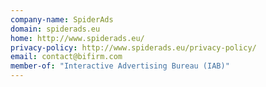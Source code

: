 ```yaml
---
company-name: SpiderAds
domain: spiderads.eu
home: http://www.spiderads.eu/
privacy-policy: http://www.spiderads.eu/privacy-policy/
email: contact@bifirm.com
member-of: "Interactive Advertising Bureau (IAB)"
---
```




